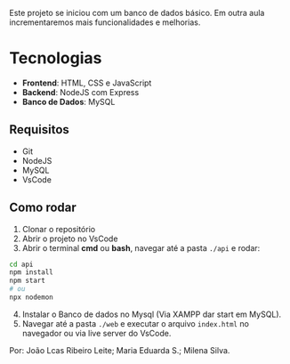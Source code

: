 Este projeto se iniciou com um banco de dados básico. Em outra aula incrementaremos mais funcionalidades e melhorias.

# Tecnologias

- **Frontend**: HTML, CSS e JavaScript  
- **Backend**: NodeJS com Express  
- **Banco de Dados**: MySQL  

## Requisitos

- Git  
- NodeJS  
- MySQL  
- VsCode  

## Como rodar

1. Clonar o repositório
2. Abrir o projeto no VsCode
3. Abrir o terminal **cmd** ou **bash**, navegar até a pasta `./api` e rodar:

```sh
cd api
npm install
npm start
# ou
npx nodemon
```

4. Instalar o Banco de dados no Mysql (Via XAMPP dar start em MySQL).
5. Navegar até a pasta `./web` e executar o arquivo `index.html` no navegador ou via live server do VsCode.


Por: João Lcas Ribeiro Leite; Maria Eduarda S.; Milena Silva.